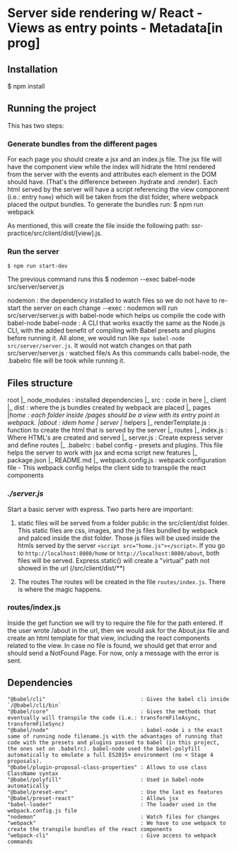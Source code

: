 # Server side rendering w/ React - Views as entry points - Metadata[in prog]

## Installation
$ npm install

## Running the project
This has two steps:

### Generate bundles from the different pages
For each page you should create a jsx and an index.js file. The jsx file will have the component view while the index will hidrate the html rendered from the server with the events and attributes each element in the DOM should have. (That's the difference between .hydrate and .render).
Each html served by the server will have a script referencing the view component (i.e.: entry `home`) which will be taken from the dist folder, where webpack placed the output bundles.
To generate the bundles run:
	$ npm run webpack

As mentioned, this will create the file inside the following path: ssr-practice/src/client/dist/[view].js.

### Run the server
	$ npm run start-dev

The previous command runs this
	$ nodemon --exec babel-node src/server/server.js

nodemon              : the dependency installed to watch files so we do not have to re-start the server on each change
--exec               : nodemon will run src/server/server.js with babel-node which helps us compile the code with babel-node
babel-node           : A CLI that works exactly the same as the Node.js CLI, with the added benefit of compiling with Babel presets and plugins before running it. All alone, we would run like `npx babel-node src/server/server.js`. It would not watch changes on that path
src/server/server.js : watched file/s
As this commands calls babel-node, the .babelrc file will be took while running it.

## Files structure

root
	|_ node_modules : installed dependencies
	|_ src : code in here
		|_ client
            |_ dist : where the js bundles created by webpack are placed
            |_ pages
                |_home : each folder inside /pages should be a view with its entry point in webpack.
                |_about : idem home
		|_ server
			|_ helpers
				|_ renderTemplate.js : function to create the html that is served by the server
			|_ routes
				|_ index.js : Where HTML's are created and served
			|_ server.js : Create express server and define routes
	|_ .babelrc : babel config - presets and plugins. This file helps the server to work with jsx and ecma script new features
	|_ package.json
	|_ README.md
	|_ webpack.config.js : webpack configuration file - This webpack config helps the client side to transpile the react components

### _./server.js_
Start a basic server with express.
Two parts here are important:
1) static files will be served from a folder public in the src/client/dist folder.
This static files are css, images, and the js files bundled by webpack and palced inside the dist folder. Those js files will be used inside the htmls served by the server `<script src="home.js"></script>`.
If you go to `http://localhost:8080/home` or `http://localhost:8080/about`, both files will be served. Express.static() will create a "virtual" path not showed in the url (/src/client/dist/**)

2) The routes
The routes will be created in the file `routes/index.js`. There is where the magic happens.

### routes/index.js
Inside the get function we will try to require the file for the path entered.
If the user wrote /about in the url, then we would ask for the About.jsx file and create an html template for that view, including the react components related to the view.
In case no file is found, we should get that error and should send a NotFound Page. For now, only a message with the error is sent.

## Dependencies
	"@babel/cli"                              : Gives the babel cli inside `/@babel/cli/bin`
	"@babel/core"                             : Gives the methods that eventually will transpile the code (i.e.: transformFileAsync, transformFileSync)
	"@babel/node"                             : babel-node i s the exact same of running node filename.js with the advantages of running that code with the presets and plugins passed to babel (in this project, the ones set on .babelrc). babel-node used the babel-polyfill automatically to emulate a full ES2015+ environment (no < Stage 4 proposals).
	"@babel/plugin-proposal-class-properties" : Allows to use class ClassName syntax
	"@babel/polyfill"                         : Used in babel-node automatically
	"@babel/preset-env"                       : Use the last es features
	"@babel/preset-react"                     : Allows jsx
	"babel-loader"                            : The loader used in the webpack.config.js file
	"nodemon"                                 : Watch files for changes
	"webpack"                                 : We have to use webpack to create the transpile bundles of the react components
	"webpack-cli"                             : Give access to webpack commands




